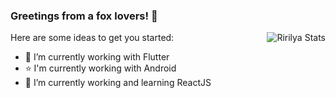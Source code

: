 ### Greetings from a fox lovers! 🦊

<a href="https://github.com/Bestfastfire">
  <img align="right" src="https://github-readme-stats.vercel.app/api?username=ririlya&count_private=true&show_icons=true&theme=tokyonight" alt="Ririlya Stats" />
</a>

Here are some ideas to get you started:

- 🔭 I’m currently working with Flutter
- ⭐️ I'm currently working with Android
- 🌱 I’m currently working and learning ReactJS

<!--
**ririlya94/ririlya94** is a ✨ _special_ ✨ repository because its `README.md` (this file) appears on your GitHub profile.
[![Top Langs](https://github-readme-stats.vercel.app/api/top-langs/?username=ririlya94)](https://github.com/ririlya94/github-readme-stats)

Here are some ideas to get you started:

- 🔭 I’m currently working on ...
- 🌱 I’m currently learning ...
- 👯 I’m looking to collaborate on ...
- 🤔 I’m looking for help with ...
- 💬 Ask me about ...
- 📫 How to reach me: ...
- 😄 Pronouns: ...
- ⚡ Fun fact: ...
-->

